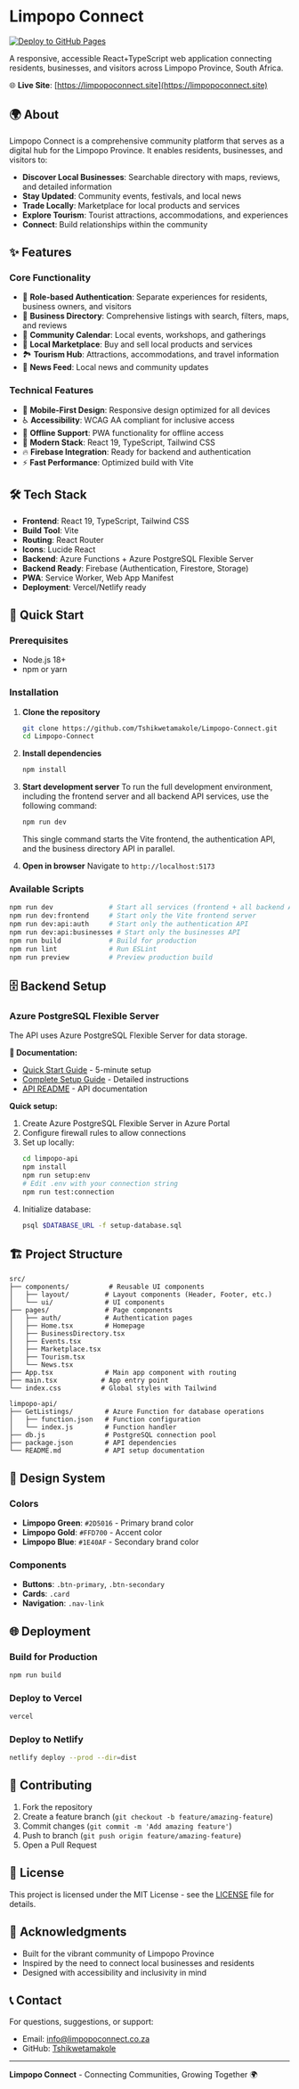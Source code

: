 # Limpopo Connect


[![Deploy to GitHub Pages](https://github.com/Tshikwetamakole/Limpopo-Connect/actions/workflows/deploy-pages.yml/badge.svg)](https://github.com/Tshikwetamakole/Limpopo-Connect/actions/workflows/deploy-pages.yml)

A responsive, accessible React+TypeScript web application connecting residents, businesses, and visitors across Limpopo Province, South Africa.

🌐 **Live Site**: [https://limpopoconnect.site](https://limpopoconnect.site)

## 🌍 About

Limpopo Connect is a comprehensive community platform that serves as a digital hub for the Limpopo Province. It enables residents, businesses, and visitors to:


- **Discover Local Businesses**: Searchable directory with maps, reviews, and detailed information
- **Stay Updated**: Community events, festivals, and local news
- **Trade Locally**: Marketplace for local products and services
- **Explore Tourism**: Tourist attractions, accommodations, and experiences
- **Connect**: Build relationships within the community

## ✨ Features

### Core Functionality
- 🔐 **Role-based Authentication**: Separate experiences for residents, business owners, and visitors
- 🏢 **Business Directory**: Comprehensive listings with search, filters, maps, and reviews
- 📅 **Community Calendar**: Local events, workshops, and gatherings
- 🛒 **Local Marketplace**: Buy and sell local products and services
- 🏞️ **Tourism Hub**: Attractions, accommodations, and travel information
- 📰 **News Feed**: Local news and community updates

### Technical Features
- 📱 **Mobile-First Design**: Responsive design optimized for all devices
- ♿ **Accessibility**: WCAG AA compliant for inclusive access
- 🔌 **Offline Support**: PWA functionality for offline access
- 🚀 **Modern Stack**: React 19, TypeScript, Tailwind CSS
- 🔥 **Firebase Integration**: Ready for backend and authentication
- ⚡ **Fast Performance**: Optimized build with Vite

## 🛠️ Tech Stack

- **Frontend**: React 19, TypeScript, Tailwind CSS
- **Build Tool**: Vite
- **Routing**: React Router
- **Icons**: Lucide React
- **Backend**: Azure Functions + Azure PostgreSQL Flexible Server
- **Backend Ready**: Firebase (Authentication, Firestore, Storage)
- **PWA**: Service Worker, Web App Manifest
- **Deployment**: Vercel/Netlify ready

## 🚀 Quick Start

### Prerequisites
- Node.js 18+ 
- npm or yarn

### Installation

1. **Clone the repository**
   ```bash
   git clone https://github.com/Tshikwetamakole/Limpopo-Connect.git
   cd Limpopo-Connect
   ```

2. **Install dependencies**
   ```bash
   npm install
   ```

3. **Start development server**
   To run the full development environment, including the frontend server and all backend API services, use the following command:
   ```bash
   npm run dev
   ```
   This single command starts the Vite frontend, the authentication API, and the business directory API in parallel.

4. **Open in browser**
   Navigate to `http://localhost:5173`

### Available Scripts

```bash
npm run dev              # Start all services (frontend + all backend APIs)
npm run dev:frontend     # Start only the Vite frontend server
npm run dev:api:auth     # Start only the authentication API
npm run dev:api:businesses # Start only the businesses API
npm run build            # Build for production
npm run lint             # Run ESLint
npm run preview          # Preview production build
```

## 🗄️ Backend Setup

### Azure PostgreSQL Flexible Server

The API uses Azure PostgreSQL Flexible Server for data storage.

**📖 Documentation:**
- [Quick Start Guide](limpopo-api/QUICKSTART.md) - 5-minute setup
- [Complete Setup Guide](limpopo-api/AZURE_SETUP_GUIDE.md) - Detailed instructions
- [API README](limpopo-api/README.md) - API documentation

**Quick setup:**

1. Create Azure PostgreSQL Flexible Server in Azure Portal
2. Configure firewall rules to allow connections
3. Set up locally:
   ```bash
   cd limpopo-api
   npm install
   npm run setup:env
   # Edit .env with your connection string
   npm run test:connection
   ```
4. Initialize database:
   ```bash
   psql $DATABASE_URL -f setup-database.sql
   ```

## 🏗️ Project Structure

```
src/
├── components/          # Reusable UI components
│   ├── layout/         # Layout components (Header, Footer, etc.)
│   └── ui/             # UI components
├── pages/              # Page components
│   ├── auth/           # Authentication pages
│   ├── Home.tsx        # Homepage
│   ├── BusinessDirectory.tsx
│   ├── Events.tsx
│   ├── Marketplace.tsx
│   ├── Tourism.tsx
│   └── News.tsx
├── App.tsx             # Main app component with routing
├── main.tsx           # App entry point
└── index.css          # Global styles with Tailwind

limpopo-api/
├── GetListings/        # Azure Function for database operations
│   ├── function.json   # Function configuration
│   └── index.js        # Function handler
├── db.js               # PostgreSQL connection pool
├── package.json        # API dependencies
└── README.md           # API setup documentation
```

## 🎨 Design System

### Colors
- **Limpopo Green**: `#2D5016` - Primary brand color
- **Limpopo Gold**: `#FFD700` - Accent color
- **Limpopo Blue**: `#1E40AF` - Secondary brand color

### Components
- **Buttons**: `.btn-primary`, `.btn-secondary`
- **Cards**: `.card`
- **Navigation**: `.nav-link`

## 🌐 Deployment

### Build for Production
```bash
npm run build
```

### Deploy to Vercel
```bash
vercel
```

### Deploy to Netlify
```bash
netlify deploy --prod --dir=dist
```

## 🤝 Contributing

1. Fork the repository
2. Create a feature branch (`git checkout -b feature/amazing-feature`)
3. Commit changes (`git commit -m 'Add amazing feature'`)
4. Push to branch (`git push origin feature/amazing-feature`)
5. Open a Pull Request

## 📄 License

This project is licensed under the MIT License - see the [LICENSE](LICENSE) file for details.

## 🙏 Acknowledgments

- Built for the vibrant community of Limpopo Province
- Inspired by the need to connect local businesses and residents
- Designed with accessibility and inclusivity in mind

## 📞 Contact

For questions, suggestions, or support:
- Email: info@limpopoconnect.co.za
- GitHub: [Tshikwetamakole](https://github.com/Tshikwetamakole)

---

**Limpopo Connect** - Connecting Communities, Growing Together 🌍
